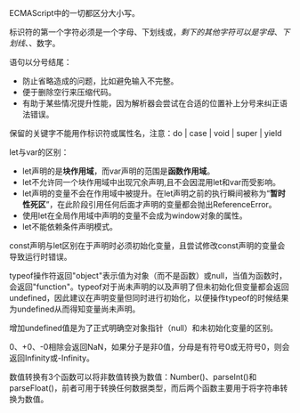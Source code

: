 ECMAScript中的一切都区分大小写。

标识符的第一个字符必须是一个字母、下划线或$，剩下的其他字符可以是字母、下划线、$、数字。

语句以分号结尾：
- 防止省略造成的问题，比如避免输入不完整。
- 便于删除空行来压缩代码。
- 有助于某些情况提升性能，因为解析器会尝试在合适的位置补上分号来纠正语法错误。

保留的关键字不能用作标识符或属性名，注意：do | case | void | super | yield 

let与var的区别：
- let声明的是**块作用域**，而var声明的范围是**函数作用域**。
- let不允许同一个块作用域中出现冗余声明,且不会因混用let和var而受影响。
- let声明的变量不会在作用域中被提升。在let声明之前的执行瞬间被称为“**暂时性死区**”，在此阶段引用任何后面才声明的变量都会抛出ReferenceError。
- 使用let在全局作用域中声明的变量不会成为window对象的属性。
- let不能依赖条件声明模式。

const声明与let区别在于声明时必须初始化变量，且尝试修改const声明的变量会导致运行时错误。

typeof操作符返回"object"表示值为对象（而不是函数）或null，当值为函数时，会返回"function"。typeof对于尚未声明的以及声明了但未初始化但变量都会返回undefined，因此建议在声明变量但同时进行初始化，以便操作typeof的时候结果为undefined从而得知变量尚未声明。

增加undefined值是为了正式明确空对象指针（null）和未初始化变量的区别。

0、+0、-0相除会返回NaN，如果分子是非0值，分母是有符号0或无符号0，则会返回Infinity或-Infinity。

数值转换有3个函数可以将非数值转换为数值：Number()、parseInt()和parseFloat()，前者可用于转换任何数据类型，而后两个函数主要用于将字符串转换为数值。
